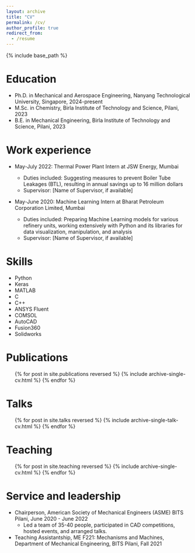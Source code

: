 ```yaml
---
layout: archive
title: "CV"
permalink: /cv/
author_profile: true
redirect_from:
  - /resume
---
```


{% include base_path %}

Education
======
* Ph.D. in Mechanical and Aerospace Engineering, Nanyang Technological University, Singapore, 2024-present
* M.Sc. in Chemistry, Birla Institute of Technology and Science, Pilani, 2023
* B.E. in Mechanical Engineering, Birla Institute of Technology and Science, Pilani, 2023

Work experience
======
* May-July 2022: Thermal Power Plant Intern at JSW Energy, Mumbai
  * Duties included: Suggesting measures to prevent Boiler Tube Leakages (BTL), resulting in annual savings up to 16 million dollars
  * Supervisor: [Name of Supervisor, if available]

* May-June 2020: Machine Learning Intern at Bharat Petroleum Corporation Limited, Mumbai
  * Duties included: Preparing Machine Learning models for various refinery units, working extensively with Python and its libraries for data visualization, manipulation, and analysis
  * Supervisor: [Name of Supervisor, if available]

Skills
======
* Python
* Keras
* MATLAB
* C
* C++
* ANSYS Fluent
* COMSOL
* AutoCAD
* Fusion360
* Solidworks

Publications
======
  <ul>{% for post in site.publications reversed %}
    {% include archive-single-cv.html %}
  {% endfor %}</ul>
  
Talks
======
  <ul>{% for post in site.talks reversed %}
    {% include archive-single-talk-cv.html  %}
  {% endfor %}</ul>
  
Teaching
======
  <ul>{% for post in site.teaching reversed %}
    {% include archive-single-cv.html %}
  {% endfor %}</ul>
  
Service and leadership
======
* Chairperson, American Society of Mechanical Engineers (ASME) BITS Pilani, June 2020 - June 2022
  * Led a team of 35-40 people, participated in CAD competitions, hosted events, and arranged talks.
* Teaching Assistantship, ME F221: Mechanisms and Machines, Department of Mechanical Engineering, BITS Pilani, Fall 2021
